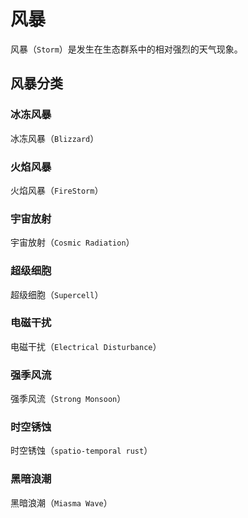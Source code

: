 # 风暴
风暴（`Storm`）是发生在生态群系中的相对强烈的天气现象。

## 风暴分类
### 冰冻风暴
冰冻风暴（`Blizzard`）
### 火焰风暴
火焰风暴（`FireStorm`）
### 宇宙放射
宇宙放射（`Cosmic Radiation`）
### 超级细胞
超级细胞（`Supercell`）
### 电磁干扰
电磁干扰（`Electrical Disturbance`）
### 强季风流
强季风流（`Strong Monsoon`）
### 时空锈蚀
时空锈蚀（`spatio-temporal rust`）
### 黑暗浪潮
黑暗浪潮（`Miasma Wave`）
